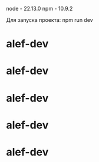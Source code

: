node - 22.13.0
npm - 10.9.2

Для запуска проекта:
npm run dev
# alef-dev
# alef-dev
# alef-dev
# alef-dev
# alef-dev
